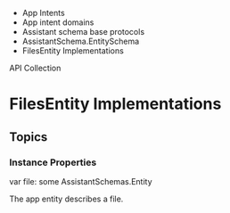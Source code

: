

- App Intents
- App intent domains
- Assistant schema base protocols
- AssistantSchema.EntitySchema
-  FilesEntity Implementations 

API Collection

# FilesEntity Implementations

## Topics

### Instance Properties

var file: some AssistantSchemas.Entity

The app entity describes a file.

